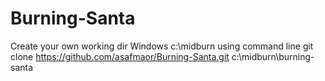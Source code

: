 # Burning-Santa
Create your own working dir
Windows
c:\midburn
using command line
git clone https://github.com/asafmaor/Burning-Santa.git c:\midburn\burning-santa